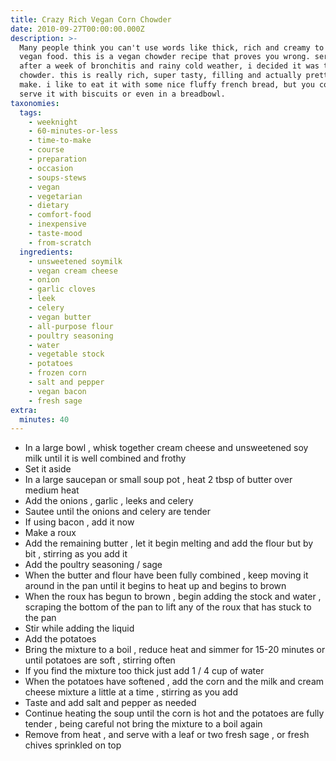 ```yaml
---
title: Crazy Rich Vegan Corn Chowder
date: 2010-09-27T00:00:00.000Z
description: >-
  Many people think you can't use words like thick, rich and creamy to describe
  vegan food. this is a vegan chowder recipe that proves you wrong. seriously.
  after a week of bronchitis and rainy cold weather, i decided it was time for a
  chowder. this is really rich, super tasty, filling and actually pretty easy to
  make. i like to eat it with some nice fluffy french bread, but you could aslo
  serve it with biscuits or even in a breadbowl.
taxonomies:
  tags:
    - weeknight
    - 60-minutes-or-less
    - time-to-make
    - course
    - preparation
    - occasion
    - soups-stews
    - vegan
    - vegetarian
    - dietary
    - comfort-food
    - inexpensive
    - taste-mood
    - from-scratch
  ingredients:
    - unsweetened soymilk
    - vegan cream cheese
    - onion
    - garlic cloves
    - leek
    - celery
    - vegan butter
    - all-purpose flour
    - poultry seasoning
    - water
    - vegetable stock
    - potatoes
    - frozen corn
    - salt and pepper
    - vegan bacon
    - fresh sage
extra:
  minutes: 40
---
```

 - In a large bowl , whisk together cream cheese and unsweetened soy milk until it is well combined and frothy
 - Set it aside
 - In a large saucepan or small soup pot , heat 2 tbsp of butter over medium heat
 - Add the onions , garlic , leeks and celery
 - Sautee until the onions and celery are tender
 - If using bacon , add it now
 - Make a roux
 - Add the remaining butter , let it begin melting and add the flour but by bit , stirring as you add it
 - Add the poultry seasoning / sage
 - When the butter and flour have been fully combined , keep moving it around in the pan until it begins to heat up and begins to brown
 - When the roux has begun to brown , begin adding the stock and water , scraping the bottom of the pan to lift any of the roux that has stuck to the pan
 - Stir while adding the liquid
 - Add the potatoes
 - Bring the mixture to a boil , reduce heat and simmer for 15-20 minutes or until potatoes are soft , stirring often
 - If you find the mixture too thick just add 1 / 4 cup of water
 - When the potatoes have softened , add the corn and the milk and cream cheese mixture a little at a time , stirring as you add
 - Taste and add salt and pepper as needed
 - Continue heating the soup until the corn is hot and the potatoes are fully tender , being careful not bring the mixture to a boil again
 - Remove from heat , and serve with a leaf or two fresh sage , or fresh chives sprinkled on top
